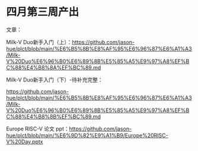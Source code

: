 # 四月第三周产出

文章：

Milk-V Duo新手入门（上）：https://github.com/jason-hue/plct/blob/main/%E6%B5%8B%E8%AF%95%E6%96%87%E6%A1%A3/Milk-V%20Duo%E6%96%B0%E6%89%8B%E5%85%A5%E9%97%A8%EF%BC%88%E4%B8%8A%EF%BC%89.md

Milk-V Duo新手入门（下）-待补充完整：

https://github.com/jason-hue/plct/blob/main/%E6%B5%8B%E8%AF%95%E6%96%87%E6%A1%A3/Milk-V%20Duo%E6%96%B0%E6%89%8B%E5%85%A5%E9%97%A8%EF%BC%88%E4%B8%8B%EF%BC%89.md

Europe RISC-V 论文 ppt：https://github.com/jason-hue/plct/blob/main/%E6%9D%82%E9%A1%B9/Europe%20RISC-V%20Day.pptx